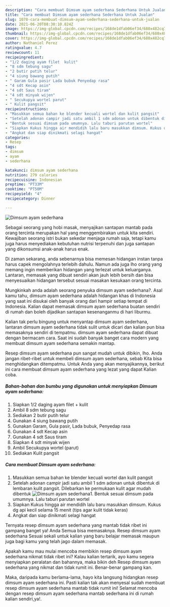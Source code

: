 ```yaml
---
description: "Cara membuat Dimsum ayam sederhana Sederhana Untuk Jualan"
title: "Cara membuat Dimsum ayam sederhana Sederhana Untuk Jualan"
slug: 1078-cara-membuat-dimsum-ayam-sederhana-sederhana-untuk-jualan
date: 2021-06-20T08:30:10.824Z
image: https://img-global.cpcdn.com/recipes/168de1dfab06ef34/680x482cq70/dimsum-ayam-sederhana-foto-resep-utama.jpg
thumbnail: https://img-global.cpcdn.com/recipes/168de1dfab06ef34/680x482cq70/dimsum-ayam-sederhana-foto-resep-utama.jpg
cover: https://img-global.cpcdn.com/recipes/168de1dfab06ef34/680x482cq70/dimsum-ayam-sederhana-foto-resep-utama.jpg
author: Nathaniel Perez
ratingvalue: 4.7
reviewcount: 11
recipeingredient:
- "1/2 daging ayam filet  kulit"
- "8 sdm tebung sagu"
- "2 butir putih telur"
- "4 siung bawang putih"
- " Garam Gula pasir Lada bubuk Penyedap rasa"
- "4 sdt Kecap asin"
- "4 sdt Saus tiram"
- "4 sdt minyak wijen"
- " Secukupya wortel parut"
- " Kulit pangsit"
recipeinstructions:
- "Masukkan semua bahan ke blender kecuali wortel dan kulit pangsit"
- "Setelah adonan campir jadi satu ambil 1 sdm adonan untuk dibentuk di lembaran kulit pangsit. Dilebarkan ke permukaan kulit agar mudah dibentuk"
- "Bentuk sesuai dimsum pada umumnya. Lalu taburi parutan wortel"
- "Siapkan Kukus hingga air mendidih lalu baru masukkan dimsum. Kukus dg api kecil selama 15 menit (tips agar kulit tidak keras)"
- "Angkat dan siap dinikmati selagi hangat"
categories:
- Resep
tags:
- dimsum
- ayam
- sederhana

katakunci: dimsum ayam sederhana 
nutrition: 279 calories
recipecuisine: Indonesian
preptime: "PT33M"
cooktime: "PT50M"
recipeyield: "4"
recipecategory: Dinner

---
```



![Dimsum ayam sederhana](https://img-global.cpcdn.com/recipes/168de1dfab06ef34/680x482cq70/dimsum-ayam-sederhana-foto-resep-utama.jpg)

Sebagai seorang yang hobi masak, menyajikan santapan mantab pada orang tercinta merupakan hal yang menggembirakan untuk kita sendiri. Kewajiban seorang istri bukan sekedar menjaga rumah saja, tetapi kamu juga harus menyediakan kebutuhan nutrisi terpenuhi dan juga santapan yang dikonsumsi anak-anak harus enak.

Di zaman  sekarang, anda sebenarnya bisa memesan hidangan instan tanpa harus capek mengolahnya terlebih dahulu. Namun ada juga lho orang yang memang ingin memberikan hidangan yang terlezat untuk keluarganya. Lantaran, memasak yang dibuat sendiri akan jauh lebih bersih dan bisa menyesuaikan hidangan tersebut sesuai masakan kesukaan orang tercinta. 



Mungkinkah anda adalah seorang penyuka dimsum ayam sederhana?. Asal kamu tahu, dimsum ayam sederhana adalah hidangan khas di Indonesia yang saat ini disukai oleh banyak orang dari hampir setiap tempat di Indonesia. Kalian dapat memasak dimsum ayam sederhana buatan sendiri di rumah dan boleh dijadikan santapan kesenanganmu di hari liburmu.

Kalian tak perlu bingung untuk menyantap dimsum ayam sederhana, lantaran dimsum ayam sederhana tidak sulit untuk dicari dan kalian pun bisa memasaknya sendiri di tempatmu. dimsum ayam sederhana dapat dibuat dengan bermacam cara. Saat ini sudah banyak banget cara modern yang membuat dimsum ayam sederhana semakin mantap.

Resep dimsum ayam sederhana pun sangat mudah untuk dibikin, lho. Anda jangan ribet-ribet untuk membeli dimsum ayam sederhana, sebab Kita bisa menghidangkan ditempatmu. Untuk Anda yang akan menyajikannya, berikut ini cara membuat dimsum ayam sederhana yang lezat yang dapat Kalian coba.

<!--inarticleads1-->

##### Bahan-bahan dan bumbu yang digunakan untuk menyiapkan Dimsum ayam sederhana:

1. Siapkan 1/2 daging ayam filet + kulit
1. Ambil 8 sdm tebung sagu
1. Sediakan 2 butir putih telur
1. Gunakan 4 siung bawang putih
1. Gunakan  Garam, Gula pasir, Lada bubuk, Penyedap rasa
1. Gunakan 4 sdt Kecap asin
1. Gunakan 4 sdt Saus tiram
1. Siapkan 4 sdt minyak wijen
1. Ambil  Secukupya wortel (parut)
1. Sediakan  Kulit pangsit




<!--inarticleads2-->

##### Cara membuat Dimsum ayam sederhana:

1. Masukkan semua bahan ke blender kecuali wortel dan kulit pangsit
1. Setelah adonan campir jadi satu ambil 1 sdm adonan untuk dibentuk di lembaran kulit pangsit. Dilebarkan ke permukaan kulit agar mudah dibentuk
<img src="https://img-global.cpcdn.com/steps/cbf04b1a01a078a7/160x128cq70/dimsum-ayam-sederhana-langkah-memasak-2-foto.jpg" alt="Dimsum ayam sederhana">1. Bentuk sesuai dimsum pada umumnya. Lalu taburi parutan wortel
1. Siapkan Kukus hingga air mendidih lalu baru masukkan dimsum. Kukus dg api kecil selama 15 menit (tips agar kulit tidak keras)
1. Angkat dan siap dinikmati selagi hangat




Ternyata resep dimsum ayam sederhana yang mantab tidak ribet ini gampang banget ya! Anda Semua bisa memasaknya. Resep dimsum ayam sederhana Sesuai sekali untuk kalian yang baru belajar memasak maupun juga bagi kamu yang telah jago dalam memasak.

Apakah kamu mau mulai mencoba membikin resep dimsum ayam sederhana nikmat tidak ribet ini? Kalau kalian tertarik, ayo kamu segera menyiapkan peralatan dan bahannya, maka bikin deh Resep dimsum ayam sederhana yang nikmat dan tidak rumit ini. Benar-benar gampang kan. 

Maka, daripada kamu berlama-lama, hayo kita langsung hidangkan resep dimsum ayam sederhana ini. Pasti kalian tak akan menyesal sudah membuat resep dimsum ayam sederhana mantab tidak rumit ini! Selamat mencoba dengan resep dimsum ayam sederhana mantab sederhana ini di rumah kalian sendiri,ya!.

